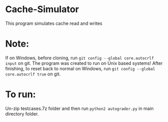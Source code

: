 # Cache-Simulator
This program simulates cache read and writes

# Note:
If on Windows, before cloning, run `git config --global core.autocrlf input` on git.
The program was created to run on Unix based systems!
After finishing, to reset back to normal on Windows, run `git config --global core.autocrlf true` on git.

# To run:
Un-zip testcases.7z folder and then run `python2 autograder.py` in main directory folder.
